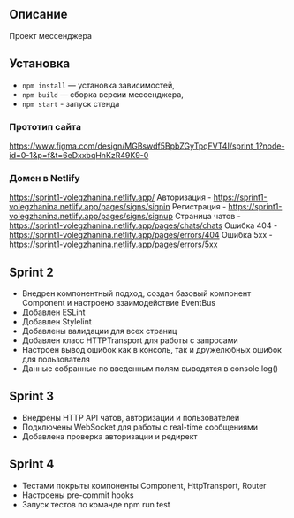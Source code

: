 ## Описание
Проект мессенджера

## Установка
- `npm install` — установка зависимостей,
- `npm build` — сборка версии мессенджера,
- `npm start` - запуск стенда

### **Прототип сайта**
https://www.figma.com/design/MGBswdf5BpbZGyTpqFVT4I/sprint_1?node-id=0-1&p=f&t=6eDxxbqHnKzR49K9-0

### **Домен в Netlify**
https://sprint1-volegzhanina.netlify.app/
Авторизация - https://sprint1-volegzhanina.netlify.app/pages/signs/signin
Регистрация - https://sprint1-volegzhanina.netlify.app/pages/signs/signup
Страница чатов - https://sprint1-volegzhanina.netlify.app/pages/chats/chats
Ошибка 404 - https://sprint1-volegzhanina.netlify.app/pages/errors/404
Ошибка 5хх - https://sprint1-volegzhanina.netlify.app/pages/errors/5xx

## Sprint 2
- Внедрен компонентный подход, создан базовый компонент Component и настроено взаимодействие EventBus
- Добавлен ESLint
- Добавлен Stylelint
- Добавлены валидации для всех страниц
- Добавлен класс HTTPTransport для работы с запросами
- Настроен вывод ошибок как в консоль, так и дружелюбных ошибок для пользователя
- Данные собранные по введенным полям выводятся в console.log()


## Sprint 3
- Внедрены HTTP API чатов, авторизации и пользователей
- Подключены WebSocket для работы с real-time сообщениями
- Добавлена проверка авторизации и редирект

## Sprint 4
- Тестами покрыты компоненты Component, HttpTransport, Router
- Настроены pre-commit hooks
- Запуск тестов по команде npm run test

